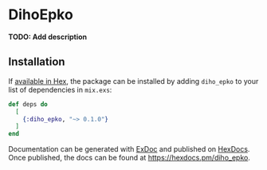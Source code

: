 # DihoEpko

**TODO: Add description**

## Installation

If [available in Hex](https://hex.pm/docs/publish), the package can be installed
by adding `diho_epko` to your list of dependencies in `mix.exs`:

```elixir
def deps do
  [
    {:diho_epko, "~> 0.1.0"}
  ]
end
```

Documentation can be generated with [ExDoc](https://github.com/elixir-lang/ex_doc)
and published on [HexDocs](https://hexdocs.pm). Once published, the docs can
be found at <https://hexdocs.pm/diho_epko>.

